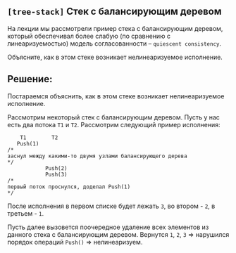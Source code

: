 ## `[tree-stack]` Стек с балансирующим деревом

На лекции мы рассмотрели пример стека с балансирующим деревом, который обеспечивал более слабую (по сравнению с линеаризуемостью) модель согласованности – `quiescent consistency`.

Объясните, как в этом стеке возникает нелинеаризуемое исполнение.

## Решение:

Постараемся объяснить, как в этом стеке возникает нелинеаризуемое исполнение.

Рассмотрим некоторый стек с балансирующим деревом. Пусть у нас есть два потока `T1` и `T2`. Рассмотрим следующий пример исполнения:

```
    T1        T2    
   Push(1)
/*
заснул между какими-то двумя узлами балансирующего дерева
*/
            Push(2)
            Push(3)
/* 
первый поток проснулся, доделал Push(1)
*/
```

После исполнения в первом списке будет лежать `3`, во втором - `2`, в третьем - `1`.

Пусть далее вызовется поочередное удаление всех элементов из данного стека с балансирующим деревом. Вернутся `1`, `2`, `3` => нарушился порядок операций `Push()` => нелинеаризуем.
